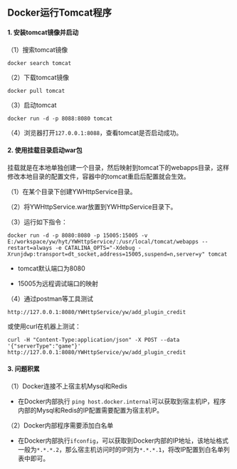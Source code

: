 ## Docker运行Tomcat程序

#### 1. 安装tomcat镜像并启动

（1）搜索tomcat镜像

```
docker search tomcat
```

（2）下载tomcat镜像

```
docker pull tomcat
```

（3）启动tomcat

```
docker run -d -p 8088:8080 tomcat
```

（4）浏览器打开`127.0.0.1:8088`，查看tomcat是否启动成功。



#### 2. 使用挂载目录启动war包

挂载就是在本地单独创建一个目录，然后映射到tomcat下的webapps目录，这样修改本地目录的配置文件，容器中的tomcat重启后配置就会生效。

（1）在某个目录下创建YWHttpService目录。

（2）将YWHttpService.war放置到YWHttpService目录下。

（3）运行如下指令：

```
docker run -d -p 8080:8080 -p 15005:15005 -v E:/workspace/yw/hyt/YWHttpService/:/usr/local/tomcat/webapps --restart=always -e CATALINA_OPTS="-Xdebug -Xrunjdwp:transport=dt_socket,address=15005,suspend=n,server=y" tomcat
```

- tomcat默认端口为8080

- 15005为远程调试端口的映射

（4）通过postman等工具测试

```
http://127.0.0.1:8080/YWHttpService/yw/add_plugin_credit
```

或使用curl在机器上测试：

```
curl -H "Content-Type:application/json" -X POST --data '{"serverType":"game"}' http://127.0.0.1:8080/YWHttpService/yw/add_plugin_credit
```



#### 3. 问题积累

（1）Docker连接不上宿主机Mysql和Redis

- 在Docker内部执行 `ping host.docker.internal`可以获取到宿主机IP，程序内部的Mysql和Redis的IP配置需要配置为宿主机IP。



（2）Docker内部程序需要添加白名单

- 在Docker内部执行`ifconfig`，可以获取到Docker内部的IP地址，该地址格式一般为`*.*.*.2`，那么宿主机访问时的IP则为`*.*.*.1`，将改IP配置到白名单列表中即可。



